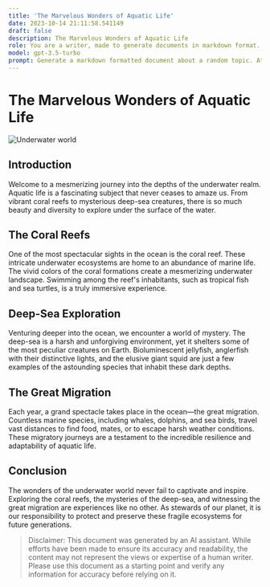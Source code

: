 ```yaml
---
title: 'The Marvelous Wonders of Aquatic Life'
date: 2023-10-14 21:11:58.541149
draft: false
description: The Marvelous Wonders of Aquatic Life
role: You are a writer, made to generate documents in markdown format. It is very important that all of the documents you generate are in valid markdown format.
model: gpt-3.5-turbo
prompt: Generate a markdown formatted document about a random topic. At the bottom, include a disclaimer explaining that the document was generated by you. The first line of the document should be the title. Make sure that the entire document is in proper markdown format, using a mix of various tags to make the document visually appealing.
---
```


# The Marvelous Wonders of Aquatic Life

![Underwater world](https://example.com/underwater_image.jpg)

## Introduction

Welcome to a mesmerizing journey into the depths of the underwater realm. Aquatic life is a fascinating subject that never ceases to amaze us. From vibrant coral reefs to mysterious deep-sea creatures, there is so much beauty and diversity to explore under the surface of the water.

## The Coral Reefs

One of the most spectacular sights in the ocean is the coral reef. These intricate underwater ecosystems are home to an abundance of marine life. The vivid colors of the coral formations create a mesmerizing underwater landscape. Swimming among the reef's inhabitants, such as tropical fish and sea turtles, is a truly immersive experience.

## Deep-Sea Exploration

Venturing deeper into the ocean, we encounter a world of mystery. The deep-sea is a harsh and unforgiving environment, yet it shelters some of the most peculiar creatures on Earth. Bioluminescent jellyfish, anglerfish with their distinctive lights, and the elusive giant squid are just a few examples of the astounding species that inhabit these dark depths.

## The Great Migration

Each year, a grand spectacle takes place in the ocean—the great migration. Countless marine species, including whales, dolphins, and sea birds, travel vast distances to find food, mates, or to escape harsh weather conditions. These migratory journeys are a testament to the incredible resilience and adaptability of aquatic life.

## Conclusion

The wonders of the underwater world never fail to captivate and inspire. Exploring the coral reefs, the mysteries of the deep-sea, and witnessing the great migration are experiences like no other. As stewards of our planet, it is our responsibility to protect and preserve these fragile ecosystems for future generations.

> Disclaimer: This document was generated by an AI assistant. While efforts have been made to ensure its accuracy and readability, the content may not represent the views or expertise of a human writer. Please use this document as a starting point and verify any information for accuracy before relying on it.